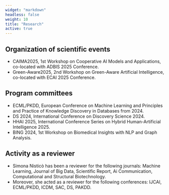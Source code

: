 ```yaml
---
widget: "markdown"
headless: false
weight: 10
title: "Research"
active: true
---
```


<div class="container" style="text-align: left">
<h2>Organization of scientific events</h2>
<ul>
<li>CAIMA2025, 1st Workshop on Cooperative AI Models and Applications, co-located with ADBIS 2025 Conference.</li>
<li>Green-Aware2025, 2nd Workshop on Green-Aware Artificial Intelligence, co-located with ECAI 2025 Conference.</li>
</ul>
<h2>Program committees</h2>
<ul>
<li>ECML/PKDD, European Conference on Machine Learning and Principles and Practice of Knowledge Discovery in Databases from 2024.</li>
<li>DS 2024, International Conference on Discovery Science 2024.</li>
<li>HHAI 2025, International Conference Series on Hybrid Human-Artificial Intelligence 2025.</li>
<li>BING 2024, 1st Workshop on Biomedical Insights with NLP and Graph Analysis.</li>
</ul>
<h2>Activity as a reviewer</h2>
<ul>
<li>Simona Nisticò has been a reviewer for the following journals: Machine Learning, Journal of Big Data, Scientific Report, Ai Communication, Computational and Structural Biotechnology.</li>
<li>Moreover, she acted as a reviewer for the following conferences: IJCAI, ECML/PKDD, ICDM, SAC, DS, PAKDD.</li>
</ul>
</div>